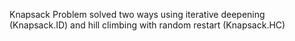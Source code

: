 Knapsack Problem solved two ways using iterative deepening (Knapsack.ID) and hill climbing with random restart (Knapsack.HC)